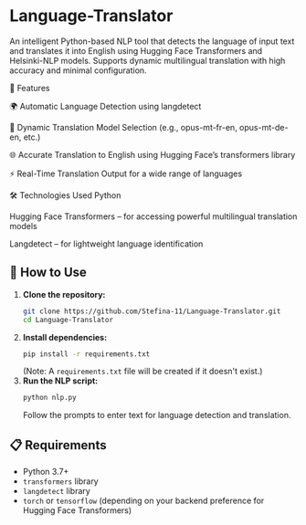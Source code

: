 # Language-Translator
An intelligent Python-based NLP tool that detects the language of input text and translates it into English using Hugging Face Transformers and Helsinki-NLP models. Supports dynamic multilingual translation with high accuracy and minimal configuration.

📌 Features

🌍 Automatic Language Detection using langdetect

🔁 Dynamic Translation Model Selection (e.g., opus-mt-fr-en, opus-mt-de-en, etc.)

🌐 Accurate Translation to English using Hugging Face’s transformers library

⚡ Real-Time Translation Output for a wide range of languages

🛠️ Technologies Used
Python

Hugging Face Transformers – for accessing powerful multilingual translation models

Langdetect – for lightweight language identification

## 🚀 How to Use

1.  **Clone the repository:**
    ```bash
    git clone https://github.com/Stefina-11/Language-Translator.git
    cd Language-Translator
    ```
2.  **Install dependencies:**
    ```bash
    pip install -r requirements.txt
    ```
    (Note: A `requirements.txt` file will be created if it doesn't exist.)
3.  **Run the NLP script:**
    ```bash
    python nlp.py
    ```
    Follow the prompts to enter text for language detection and translation.

## 📋 Requirements

*   Python 3.7+
*   `transformers` library
*   `langdetect` library
*   `torch` or `tensorflow` (depending on your backend preference for Hugging Face Transformers)
